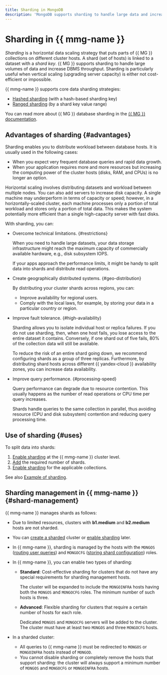 ```yaml
---
title: Sharding in MongoDB
description: 'MongoDB supports sharding to handle large data and increase the DBMS throughput. Sharding can be of particular use when vertical scaling (server capacity upgrade) is either uneconomical or impossible. {{ mmg-name }} supports the main data sharding strategies: hashed sharding (with a hash-based shard key) and ranged sharding (based on a value range).'
---
```


# Sharding in {{ mmg-name }}

_Sharding_ is a horizontal data scaling strategy that puts parts of {{ MG }} collections on different cluster hosts. A shard (set of hosts) is linked to a dataset with a _shard key_. {{ MG }} supports sharding to handle large volumes of data and increase DBMS throughput. Sharding is particularly useful when vertical scaling (upgrading server capacity) is either not cost-efficient or impossible.

{{ mmg-name }} supports core data sharding strategies:

 * [Hashed sharding](https://docs.mongodb.com/manual/core/hashed-sharding/) (with a hash-based sharding key)
 * [Ranged sharding](https://docs.mongodb.com/manual/core/ranged-sharding/) (by a shard key value range)

You can read more about {{ MG }} database sharding in the [{{ MG }} documentation](https://docs.mongodb.com/manual/sharding/#sharded-cluster).

## Advantages of sharding {#advantages}

Sharding enables you to distribute workload between database hosts. It is usually used in the following cases:
- When you expect very frequent database queries and rapid data growth.
- When your application requires more and more resources but increasing the computing power of the cluster hosts (disks, RAM, and CPUs) is no longer an option.

Horizontal scaling involves distributing datasets and workload between multiple nodes. You can also add servers to increase disk capacity. A single machine may underperform in terms of capacity or speed; however, in a horizontally-scaled cluster, each machine processes only a portion of total workload and stores only a portion of total data. This makes the system potentially more efficient than a single high-capacity server with fast disks.

With sharding, you can:
- Overcome technical limitations. {#restrictions}

  When you need to handle large datasets, your data storage infrastructure might reach the maximum capacity of commercially available hardware, e.g., disk subsystem IOPS.

  If your apps approach the performance limits, it might be handy to split data into shards and distribute read operations.

- Create geographically distributed systems. {#geo-distribution}

  By distributing your cluster shards across regions, you can:
  - Improve availability for regional users.
  - Comply with the local laws, for example, by storing your data in a particular country or region.

- Improve fault tolerance. {#high-availability}

  Sharding allows you to isolate individual host or replica failures. If you do not use sharding, then, when one host fails, you lose access to the entire dataset it contains. Conversely, if one shard out of five fails, 80% of the collection data will still be available.

  To reduce the risk of an entire shard going down, we recommend configuring shards as a group of three replicas. Furthermore, by distributing shard hosts across different {{ yandex-cloud }} availability zones, you can increase data availability.

- Improve query performance. {#processing-speed} 

  Query performance can degrade due to resource contention. This usually happens as the number of read operations or CPU time per query increases.

  Shards handle queries to the same collection in parallel, thus avoiding resource (CPU and disk subsystem) contention and reducing query processing time.


## Use of sharding {#uses}

To split data into shards:
1. [Enable sharding](../operations/shards.md#enable) at the {{ mmg-name }} cluster level.
1. [Add](../operations/shards.md#add-shard) the required number of shards.
1. [Enable sharding](../tutorials/sharding.md#enable) for the applicable collections.

See also [Example of sharding](../tutorials/sharding.md#example).


## Sharding management in {{ mmg-name }} {#shard-management}

{{ mmg-name }} manages shards as follows:

- Due to limited resources, clusters with **b1.medium** and **b2.medium** hosts are not sharded.

- You can [create a sharded](../operations/cluster-create.md#creating-a-sharded-cluster) cluster or [enable sharding](../operations/shards.md#enable) later.

- In {{ mmg-name }}, sharding is managed by the hosts with the `MONGOS` ([routing user queries](https://docs.mongodb.com/manual/core/sharded-cluster-query-router/)) and `MONGOCFG` ([storing shard configuration](https://docs.mongodb.com/manual/core/sharded-cluster-config-servers/)) roles.

- In {{ mmg-name }}, you can enable two types of sharding:
  - **Standard**: Cost-effective sharding for clusters that do not have any special requirements for sharding management hosts.
  
    The cluster will be expanded to include the `MONGOINFRA` hosts having both the `MONGOS` and `MONGOCFG` roles. The minimum number of such hosts is three.
    
  - **Advanced**: Flexible sharding for clusters that require a certain number of hosts for each role.
  
    Dedicated `MONGOS` and `MONGOCFG` servers will be added to the cluster. The cluster must have at least two `MONGOS` and three `MONGOCFG` hosts.
    
- In a sharded cluster:
  - All queries to {{ mmg-name }} must be redirected to `MONGOS` or `MONGOINFRA` hosts instead of `MONGOD`.
  - You cannot disable sharding or completely remove the hosts that support sharding: the cluster will always support a minimum number of `MONGOS` and `MONGOCFG` or `MONGOINFRA` hosts.